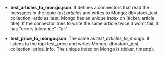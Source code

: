 - **test_articles_to_mongo.json**. It defines a connectors that read the messages in the topic *test.articles* and writes to Mongo; db=stock_test, collection=articles_test. Mongo has an unique index on (ticker, article title). If the connector tries to write the same article twice it won't fail, it has "errors.tolerance": "all".

- **test_price_to_mongo.json**. The same as *test_articles_to_mongo*. It listens to the topi test_price and writes Mongo; db=stock_test, collection=price_info. The unique index on Mongo is (ticker, timestp).